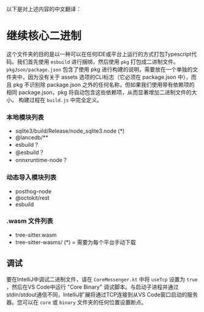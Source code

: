 以下是对上述内容的中文翻译：

# 继续核心二进制
这个文件夹的目的是以一种可以在任何IDE或平台上运行的方式打包Typescript代码。我们首先使用  `esbuild`  进行捆绑，然后使用  `pkg`  打包成二进制文件。
 `pkgJson/package.json`  包含了使用 pkg 进行构建的说明，需要放在一个单独的文件夹中，因为没有关于 assets 选项的CLI标志（它必须在 package.json 中），而且 pkg 不识别除 package.json 之外的任何名称，但如果我们使用带有依赖项的相同 package.json，pkg 将自动包含这些依赖项，从而显著增加二进制文件的大小。
构建过程在  `build.js`  中完全定义。
### 本地模块列表
- sqlite3/build/Release/node_sqlite3.node (\*)
- @lancedb/\*\*
- esbuild？
- @esbuild？
- onnxruntime-node？
### 动态导入模块列表
- posthog-node
- @octokit/rest
- esbuild
### .wasm 文件列表
- tree-sitter.wasm
- tree-sitter-wasms/
(\*) = 需要为每个平台手动下载
## 调试
要在IntelliJ中调试二进制文件，请在  `CoreMessenger.kt`  中将  `useTcp`  设置为  `true` ，然后在VS Code中运行 "Core Binary" 调试脚本。与启动子进程并通过stdin/stdout通信不同，IntelliJ扩展将通过TCP连接到从VS Code窗口启动的服务器。您可以在  `core`  或  `binary`  文件夹的任何位置设置断点。